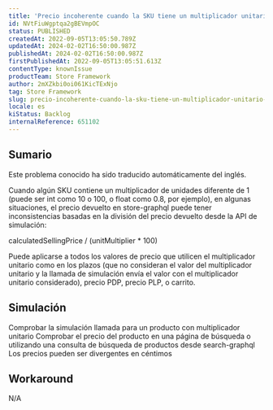 ```yaml
---
title: 'Precio incoherente cuando la SKU tiene un multiplicador unitario distinto de 1'
id: NVtFiuWgptqa2gBEVmpOC
status: PUBLISHED
createdAt: 2022-09-05T13:05:50.789Z
updatedAt: 2024-02-02T16:50:00.987Z
publishedAt: 2024-02-02T16:50:00.987Z
firstPublishedAt: 2022-09-05T13:05:51.613Z
contentType: knownIssue
productTeam: Store Framework
author: 2mXZkbi0oi061KicTExNjo
tag: Store Framework
slug: precio-incoherente-cuando-la-sku-tiene-un-multiplicador-unitario-distinto-de-1
locale: es
kiStatus: Backlog
internalReference: 651102
---
```


## Sumario

<div class="alert alert-info">
  <p>Este problema conocido ha sido traducido automáticamente del inglés.</p>
</div>


Cuando algún SKU contiene un multiplicador de unidades diferente de 1 (puede ser int como 10 o 100, o float como 0.8, por ejemplo), en algunas situaciones, el precio devuelto en store-graphql puede tener inconsistencias basadas en la división del precio devuelto desde la API de simulación:

calculatedSellingPrice / (unitMultiplier * 100)

Puede aplicarse a todos los valores de precio que utilicen el multiplicador unitario como en los plazos (que no consideran el valor del multiplicador unitario y la llamada de simulación envía el valor con el multiplicador unitario considerado), precio PDP, precio PLP, o carrito.


##

## Simulación


Comprobar la simulación llamada para un producto con multiplicador unitario
Comprobar el precio del producto en una página de búsqueda o utilizando una consulta de búsqueda de productos desde search-graphql
Los precios pueden ser divergentes en céntimos


##

## Workaround


N/A





